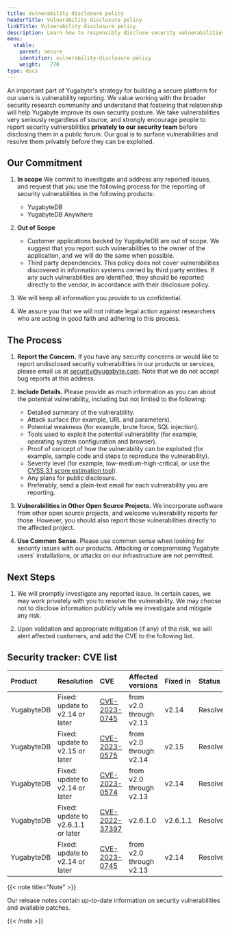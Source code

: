 ```yaml
---
title: Vulnerability disclosure policy
headerTitle: Vulnerability disclosure policy
linkTitle: Vulnerability disclosure policy
description: Learn how to responsibly disclose security vulnerabilities to Yugabyte
menu:
  stable:
    parent: secure
    identifier: vulnerability-disclosure-policy
    weight:   770
type: docs
---
```


An important part of Yugabyte's strategy for building a secure platform for our users is vulnerability reporting. We value working with the broader security research community and understand that fostering that relationship will help Yugabyte improve its own security posture. We take vulnerabilities very seriously regardless of source, and strongly encourage people to report security vulnerabilities **privately to our security team** before disclosing them in a public forum. Our goal is to surface vulnerabilities and resolve them privately before they can be exploited.

## Our Commitment

1. **In scope** We commit to investigate and address any reported issues, and request that you use the following process for the reporting of security vulnerabilities in the following products:

    * YugabyteDB
    * YugabyteDB Anywhere

1. **Out of Scope**

    * Customer applications backed by YugabyteDB are out of scope. We suggest that you report such vulnerabilities to the owner of the application, and we will do the same when possible.
    * Third party dependencies. This policy does not cover vulnerabilities discovered in information systems owned by third party entities.  If any such vulnerabilities are identified, they should be reported directly to the vendor, in accordance with their disclosure policy.

1. We will keep all information you provide to us confidential.

1. We assure you that we will not initiate legal action against researchers who are acting in good faith and adhering to this process.

## The Process

1. **Report the Concern.** If you have any security concerns or would like to report undisclosed security vulnerabilities in our products or services, please email us at [security@yugabyte.com](mailto:security@yugabyte.com). Note that we do not accept bug reports at this address.

1. **Include Details.** Please provide as much information as you can about the potential vulnerability, including but not limited to the following:

    * Detailed summary of the vulnerability.
    * Attack surface (for example, URL and parameters).
    * Potential weakness (for example, brute force, SQL injection).
    * Tools used to exploit the potential vulnerability (for example, operating system configuration and browser).
    * Proof of concept of how the vulnerability can be exploited (for example, sample code and steps to reproduce the vulnerability).
    * Severity level (for example, low-medium-high-critical, or use the [CVSS 3.1 score estimation tool](https://www.first.org/cvss/user-guide)).
    * Any plans for public disclosure.
    * Preferably, send a plain-text email for each vulnerability you are reporting.

1. **Vulnerabilities in Other Open Source Projects.** We incorporate software from other open source projects, and welcome vulnerability reports for those. However, you should also report those vulnerabilities directly to the affected project.

1. **Use Common Sense.** Please use common sense when looking for security issues with our products. Attacking or compromising Yugabyte users' installations, or attacks on our infrastructure are not permitted.

## Next Steps

1. We will promptly investigate any reported issue. In certain cases, we may work privately with you to resolve the vulnerability. We may choose not to disclose information publicly while we investigate and mitigate any risk.

1. Upon validation and appropriate mitigation (if any) of the risk, we will alert affected customers, and add the CVE to the following list.

## Security tracker: CVE list

| Product | Resolution | CVE | Affected versions | Fixed in | Status |
| :------ | :--------- | :-- | :---------------- | :------- | :----- |
| YugabyteDB | Fixed: update to v2.14 or later | [CVE-2023-0745](https://www.cve.org/CVERecord?id=CVE-2023-0745) | from v2.0 through v2.13 | v2.14 | Resolved |
| YugabyteDB | Fixed: update to v2.15 or later | [CVE-2023-0575](https://www.cve.org/CVERecord?id=CVE-2023-0575) | from v2.0 through v2.14 | v2.15 | Resolved |
| YugabyteDB | Fixed: update to v2.14 or later | [CVE-2023-0574](https://www.cve.org/CVERecord?id=CVE-2023-0574) | from v2.0 through v2.13 | v2.14 | Resolved |
| YugabyteDB | Fixed: update to v2.6.1.1 or later | [CVE-2022-37397](https://www.cve.org/CVERecord?id=CVE-2022-37397) | v2.6.1.0 | v2.6.1.1 | Resolved |
| YugabyteDB | Fixed: update to v2.14 or later | [CVE-2023-0745](http://cve-2023-0745/) | from v2.0 through v2.13 | v2.14 | Resolved |

{{< note title="Note" >}}

Our release notes contain up-to-date information on security vulnerabilities and available patches.

{{< /note >}}
